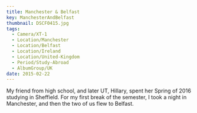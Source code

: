 ```yaml
---
title: Manchester & Belfast
key: ManchesterAndBelfast
thumbnail: DSCF0415.jpg
tags:
  - Camera/XT-1
  - Location/Manchester
  - Location/Belfast
  - Location/Ireland
  - Location/United-Kingdom
  - Period/Study-Abroad
  - AlbumGroup/UK
date: 2015-02-22
---
```

My friend from high school, and later UT, Hillary, spent her Spring of 2016 studying in Sheffield. For my first break of the semester, I took a night in Manchester, and then the two of us flew to Belfast.
